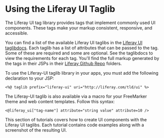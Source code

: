 # Using the Liferay UI Taglib [](id=using-the-liferay-ui-taglib-in-your-portlets)

The Liferay UI tag library provides tags that implement commonly used UI 
components. These tags make your markup consistent, responsive, and accessible. 

You can find a list of the available Liferay UI taglibs in the 
[Liferay UI taglibdocs](https://docs.liferay.com/portal/7.1-latest/taglibs/util-taglib/liferay-ui/tld-summary.html). 
Each taglib has a list of attributes that can be passed to the tag. Some of 
these are required and some are optional. See the taglibdocs to view the 
requirements for each tag. You'll find the full markup generated by the tags in 
their JSPs in their 
[Liferay Github Repo](https://github.com/liferay/liferay-portal/tree/7.1.x/portal-web/docroot/html/taglib/ui) 
folders.

To use the Liferay-UI taglib library in your apps, you must add the following 
declaration to your JSP:

    <%@ taglib prefix="liferay-ui" uri="http://liferay.com/tld/ui" %>
    
The Liferay-UI taglib is also available via a macro for your FreeMarker theme 
and web content templates. Follow this syntax:

    <@liferay_ui["tag-name"] attribute="string value" attribute=10 />

This section of tutorials covers how to create UI components with the Liferay UI 
taglibs. Each tutorial contains code examples along with a screenshot of the 
resulting UI. 
